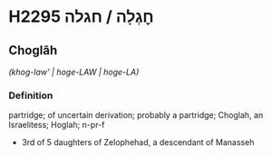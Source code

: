 # H2295 חׇגְלָה / חגלה

## Choglâh

_(khog-law' | hoɡe-LAW | hoɡe-LA)_

### Definition

partridge; of uncertain derivation; probably a partridge; Choglah, an Israelitess; Hoglah; n-pr-f

- 3rd of 5 daughters of Zelophehad, a descendant of Manasseh
